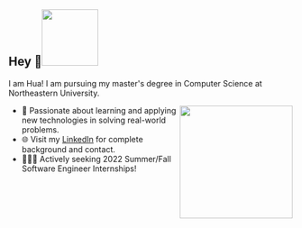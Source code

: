 <h2> Hey 👋<img src="https://media.giphy.com/media/Wj7lNjMNDxSmc/giphy.gif" width="100" high = "50"></h2>

I am Hua! I am pursuing my master's degree in Computer Science at Northeastern University.

<img align='right' src="https://media.giphy.com/media/qgQUggAC3Pfv687qPC/giphy.gif" width="200">

- 💬 Passionate about learning and applying new technologies in solving real-world problems.  
- 🌐 Visit my [LinkedIn](https://www.linkedin.com/in/huacong/) for complete background and contact.
- 👨🏻‍💻 Actively seeking 2022 Summer/Fall Software Engineer Internships! 
